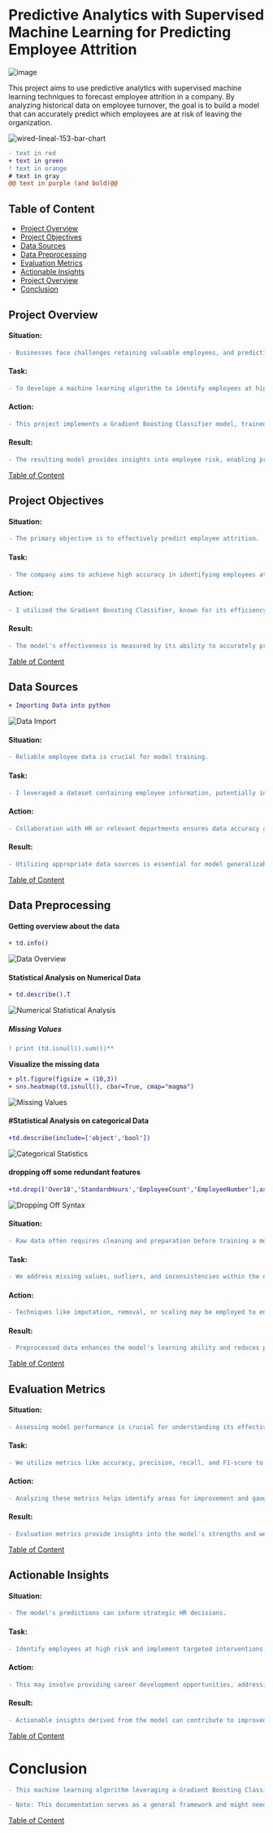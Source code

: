 # Predictive Analytics with Supervised Machine Learning for Predicting Employee Attrition

![image](https://github.com/Nativenerd1004/Predictive-Analytics-with-Supervised-Machine-Learning-for-Predicting-Employee-Attrition/assets/149740069/23871480-e126-40bf-baff-12b578ee98a4)


This project aims to use predictive analytics with supervised machine learning techniques to forecast employee attrition in a company. By analyzing historical data on employee turnover, the goal is to build a model that can accurately predict which employees are at risk of leaving the organization. 

![wired-lineal-153-bar-chart](https://github.com/Nativenerd1004/Ecommerce-Sales-Analysis-Dashbaord/assets/149740069/e3c4b09a-97f0-48ee-aae4-9f8bafd9f848)


```diff
- text in red
+ text in green
! text in orange
# text in gray
@@ text in purple (and bold)@@
```

## Table of Content
- [Project Overview](#project-overview)
- [Project Objectives](#project-objectives)
- [Data Sources](#data-sources)
- [Data Preprocessing](#data-preprocessing)
- [Evaluation Metrics](#evaluation-metrics)
- [Actionable Insights](#project-overview)
- [Project Overview](#project-overview)
- [Conclusion](#conclusion)




## Project Overview
#### Situation:

```diff 
- Businesses face challenges retaining valuable employees, and predicting potential attrition can aid in mitigating this issue.
```
#### Task: 
```diff 
- To develope a machine learning algorithm to identify employees at high risk of leaving the company.
```
#### Action: 
```diff 
- This project implements a Gradient Boosting Classifier model, trained on employee data, to predict employee attrition.
```
#### Result: 
```diff 
- The resulting model provides insights into employee risk, enabling proactive measures to improve retention.
```
[Table of Content](#table-of-content)



## Project Objectives
#### Situation: 
```diff 
- The primary objective is to effectively predict employee attrition.
```
#### Task: 
```diff 
- The company aims to achieve high accuracy in identifying employees at risk of leaving.
```
#### Action:
```diff 
- I utilized the Gradient Boosting Classifier, known for its efficiency and handling of complex relationships in data.
```
#### Result: 
```diff 
- The model's effectiveness is measured by its ability to accurately predict potential leavers.
```
[Table of Content](#table-of-content)


## Data Sources

```diff
+ Importing Data into python
```
![Data Import](https://github.com/Nativenerd1004/Predictive-Analytics-with-Supervised-Machine-Learning-for-Predicting-Employee-Attrition/assets/149740069/00bed890-e722-4339-9c6c-258fb9f14e7a)


#### Situation: 
```diff 
- Reliable employee data is crucial for model training.
```
#### Task: 
```diff 
- I leveraged a dataset containing employee information, potentially including demographics, job roles, performance metrics, etc.
```
#### Action: 
```diff 
- Collaboration with HR or relevant departments ensures data accuracy and relevance.
```
#### Result: 
```diff 
- Utilizing appropriate data sources is essential for model generalizability and effectiveness.
```
[Table of Content](#table-of-content)



## Data Preprocessing

#### Getting overview about the data 
```diff 
+ td.info()
```
![Data Overview](https://github.com/Nativenerd1004/Predictive-Analytics-with-Supervised-Machine-Learning-for-Predicting-Employee-Attrition/assets/149740069/1b25632d-0703-41d6-8cc1-a7bd33017021)

#### Statistical Analysis on Numerical Data
```diff 
+ td.describe().T
```
![Numerical Statistical Analysis](https://github.com/Nativenerd1004/Predictive-Analytics-with-Supervised-Machine-Learning-for-Predicting-Employee-Attrition/assets/149740069/5901ff43-c4bd-4953-9075-754ecaac6de8)

##### Missing Values
```diff 
! print (td.isnull().sum())**
```

**Visualize the missing data**
```diff 
+ plt.figure(figsize = (10,3))
+ sns.heatmap(td.isnull(), cbar=True, cmap="magma")
```
![Missing Values](https://github.com/Nativenerd1004/Predictive-Analytics-with-Supervised-Machine-Learning-for-Predicting-Employee-Attrition/assets/149740069/e5e0e01d-82e5-40d8-ba9a-540175b50bb5)


#### #Statistical Analysis on categorical Data
```diff 
+td.describe(include=['object','bool'])
```
![Categorical Statistics](https://github.com/Nativenerd1004/Predictive-Analytics-with-Supervised-Machine-Learning-for-Predicting-Employee-Attrition/assets/149740069/93ffeb2e-3ddf-4cea-bffc-40595e200b54)

#### dropping off some redundant features
```diff 
+td.drop(['Over18','StandardHours','EmployeeCount','EmployeeNumber'],axis=1,inplace=True)
```
![Dropping Off Syntax](https://github.com/Nativenerd1004/Predictive-Analytics-with-Supervised-Machine-Learning-for-Predicting-Employee-Attrition/assets/149740069/2b5663a8-3ff9-4f55-a187-f3bc57f13974)











#### Situation: 
```diff 
- Raw data often requires cleaning and preparation before training a model.
```
#### Task: 
```diff 
- We address missing values, outliers, and inconsistencies within the employee data.
```
#### Action: 
```diff 
- Techniques like imputation, removal, or scaling may be employed to ensure data quality.
```
#### Result: 
```diff 
- Preprocessed data enhances the model's learning ability and reduces potential biases.
```
[Table of Content](#table-of-content)


## Evaluation Metrics
#### Situation:
```diff 
- Assessing model performance is crucial for understanding its effectiveness.
```
#### Task: 
```diff 
- We utilize metrics like accuracy, precision, recall, and F1-score to evaluate the model's ability to predict attrition.
```
#### Action: 
```diff 
- Analyzing these metrics helps identify areas for improvement and gauge the model's suitability for real-world application.
```
#### Result: 
```diff 
- Evaluation metrics provide insights into the model's strengths and weaknesses, guiding further development or deployment decisions.
```
[Table of Content](#table-of-content)

## Actionable Insights
#### Situation: 
```diff 
- The model's predictions can inform strategic HR decisions.
```
#### Task: 
```diff 
- Identify employees at high risk and implement targeted interventions to address their concerns and improve retention.
```
#### Action: 
```diff 
- This may involve providing career development opportunities, addressing work-life balance issues, or offering competitive compensation packages.
```
#### Result: 
```diff 
- Actionable insights derived from the model can contribute to improved employee satisfaction and reduced turnover costs.
```
[Table of Content](#table-of-content)

# Conclusion
```diff 
- This machine learning algorithm leveraging a Gradient Boosting Classifier offers valuable insights into employee attrition. By effectively combining data preparation, model training, and evaluation, this project demonstrates the potential of machine learning to address real-world business challenges in the HR domain.
```
```diff 
- Note: This documentation serves as a general framework and might need adjustments based on the specific details and functionalities of your implemented algorithm.
```
[Table of Content](#table-of-content)









